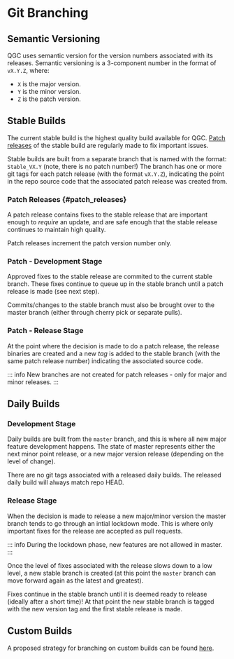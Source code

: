 # Git Branching

## Semantic Versioning

QGC uses semantic version for the version numbers associated with its releases. Semantic versioning is a 3-component number in the format of `vX.Y.Z`, where:

- `X` is the major version.
- `Y` is the minor version.
- `Z` is the patch version.

## Stable Builds

The current stable build is the highest quality build available for QGC. [Patch releases](#patch_releases) of the stable build are regularly made to fix important issues.

Stable builds are built from a separate branch that is named with the format: `Stable_VX.Y` (note, there is no patch number!) The branch has one or more git tags for each patch release (with the format `vX.Y.Z`), indicating the point in the repo source code that the associated patch release was created from.

### Patch Releases {#patch_releases}

A patch release contains fixes to the stable release that are important enough to _require_ an update, and are safe enough that the stable release continues to maintain high quality.

Patch releases increment the patch version number only.

### Patch - Development Stage

Approved fixes to the stable release are commited to the current stable branch. These fixes continue to queue up in the stable branch until a patch release is made (see next step).

Commits/changes to the stable branch must also be brought over to the master branch (either through cherry pick or separate pulls).

### Patch - Release Stage

At the point where the decision is made to do a patch release, the release binaries are created and a new _tag_ is added to the stable branch (with the same patch release number) indicating the associated source code.

::: info
New branches are not created for patch releases - only for major and minor releases.
:::

## Daily Builds

### Development Stage

Daily builds are built from the `master` branch, and this is where all new major feature development happens. The state of master represents either the next minor point release, or a new major version release (depending on the level of change).

There are no git tags associated with a released daily builds. The released daily build will always match repo HEAD.

### Release Stage

When the decision is made to release a new major/minor version the master branch tends to go through an intial lockdown mode. This is where only important fixes for the release are accepted as pull requests.

::: info
During the lockdown phase, new features are not allowed in master.
:::

Once the level of fixes associated with the release slows down to a low level, a new stable branch is created (at this point the `master` branch can move forward again as the latest and greatest).

Fixes continue in the stable branch until it is deemed ready to release (ideally after a short time)! At that point the new stable branch is tagged with the new version tag and the first stable release is made.

## Custom Builds

A proposed strategy for branching on custom builds can be found [here](custom_build/GitBranching.md).

